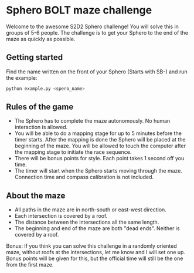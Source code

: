 # Sphero BOLT maze challenge

Welcome to the awesome S2D2 Sphero challenge! You will solve this in groups of
5-6 people. The challenge is to get your Sphero to the end of the maze as
quickly as possible. 

## Getting started
Find the name written on the front of your Sphero (Starts with SB-) and run the
example:
```bash
python example.py <spero_name>
```

## Rules of the game

* The Sphero has to complete the maze autonomously. No human interaction is
  allowed.
* You will be able to do a mapping stage for up to 5 minutes before the timer
  starts. After the mapping is done the Sphero will be placed at the beginning
  of the maze. You will be allowed to touch the computer after the mapping
  stage to initiate the race sequence.
* There will be bonus points for style. Each point takes 1 second off you time.
* The timer will start when the Sphero starts moving through the maze.
  Connection time and compass calibration is not included.

## About the maze
* All paths in the maze are in north-south or east-west direction.
* Each intersection is covered by a roof.
* The distance between the intersections all the same length.
* The beginning and end of the maze are both "dead ends". Neither is covered by
  a roof.

Bonus: If you think you can solve this challenge in a randomly oriented maze,
without roofs at the intersections, let me know and I will set one up. Bonus
points will be given for this, but the official time will still be the one from
the first maze.
